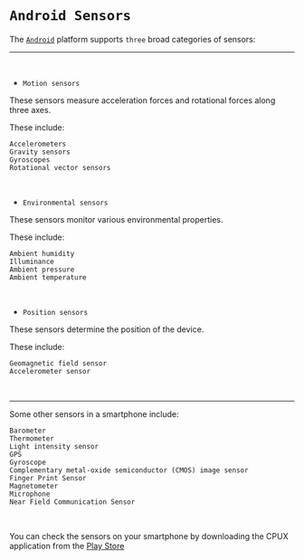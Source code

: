 # `Android Sensors`

The [`Android`](https://source.android.com/docs/core/interaction/sensors/sensor-types) platform supports `three` broad categories of sensors: 

-------------

<br>

- `Motion sensors`

These sensors measure acceleration forces and rotational forces along three axes.

These include:

    Accelerometers
    Gravity sensors
    Gyroscopes
    Rotational vector sensors

<br>

- `Environmental sensors`

These sensors monitor various environmental properties.

These include:

    Ambient humidity
    Illuminance
    Ambient pressure
    Ambient temperature

<br>


- `Position sensors`

These sensors determine the position of the device.

These include:

    Geomagnetic field sensor
    Accelerometer sensor

<br>

----------------

Some other sensors in a smartphone include: 

    Barometer
    Thermometer
    Light intensity sensor
    GPS
    Gyroscope
    Complementary metal-oxide semiconductor (CMOS) image sensor
    Finger Print Sensor
    Magnetometer
    Microphone
    Near Field Communication Sensor

<br>

You can check the sensors on your smartphone by downloading the CPUX application from the [Play Store](https://play.google.com/store/apps/details?id=com.abs.cpu_z_advance&hl=en&gl=US)
